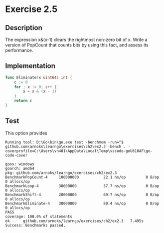 # Exercise 2.5

## Description

The expression x&(x-1) clears the rightmost non-zero bit of x.
Write a version of PopCount that counts bits by using this
fact, and assess its performance.

## Implementation 

```go
func Eliminate(x uint64) int {
	c := 0
	for ; x != 0; c++ {
		x = x & (x - 1)
	}
	return c
}
```

## Test

This option provides 
```
Running tool: D:\Go\bin\go.exe test -benchmem -run=^$ github.com\arnoks\learngo\exercises\ch2\ex2.3 -bench . -coverprofile=C:\Users\vn401\AppData\Local\Temp\vscode-goU810AF\go-code-cover

goos: windows
goarch: amd64
pkg: github.com/arnoks/learngo/exercises/ch2/ex2.3
BenchmarkPopCount-4    	100000000	        22.1 ns/op	       0 B/op	       0 allocs/op
BenchmarkLoop-4        	30000000	        37.7 ns/op	       0 B/op	       0 allocs/op
BenchmarkShift-4       	20000000	        69.7 ns/op	       0 B/op	       0 allocs/op
BenchmarkEliminate-4   	30000000	        80.4 ns/op	       0 B/op	       0 allocs/op
PASS
coverage: 100.0% of statements
ok  	github.com/arnoks/learngo/exercises/ch2/ex2.3	7.495s
Success: Benchmarks passed.
```
